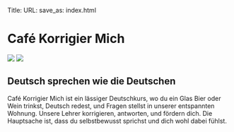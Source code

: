 Title:
URL:
save_as: index.html

<div class="fontsize_xl center_text">
  <h1>Café Korrigier Mich</h1>
  <img src="/images/cafe_left.png" />
  <img src="/images/cafe_right.png" />
  <h2>Deutsch sprechen wie die Deutschen</h2>
  Café Korrigier Mich ist ein lässiger Deutschkurs, wo du ein Glas Bier 
  oder Wein trinkst, Deutsch redest, und Fragen stellst in unserer entspannten 
  Wohnung. Unsere Lehrer korrigieren, antworten, und fördern dich. 
  Die Hauptsache ist, dass du selbstbewusst sprichst und dich wohl 
  dabei fühlst.
</div>

